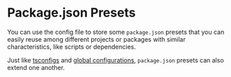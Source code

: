 # Package.json Presets

You can use the config file to store some `package.json` presets that you can easily reuse among different projects or packages with similar characteristics, like scripts or dependencies.

Just like [tsconfigs](./tsconfig_presets.md) and [global configurations](./configuration.md), `package.json` presets can also extend one another.
